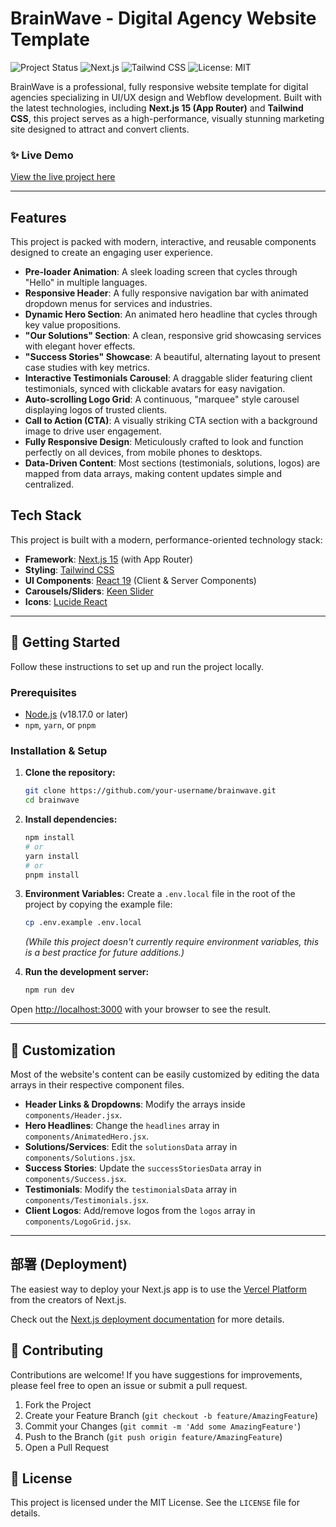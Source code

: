 # BrainWave - Digital Agency Website Template

![Project Status](https://img.shields.io/badge/status-active-brightgreen)
![Next.js](https://img.shields.io/badge/Next.js-15-black?logo=next.js)
![Tailwind CSS](https://img.shields.io/badge/Tailwind_CSS-3.4-blue?logo=tailwind-css)
![License: MIT](https://img.shields.io/badge/License-MIT-yellow.svg)

BrainWave is a professional, fully responsive website template for digital agencies specializing in UI/UX design and Webflow development. Built with the latest technologies, including **Next.js 15 (App Router)** and **Tailwind CSS**, this project serves as a high-performance, visually stunning marketing site designed to attract and convert clients.



### ✨ Live Demo

[View the live project here](https://your-live-demo-url.com)

---

## Features

This project is packed with modern, interactive, and reusable components designed to create an engaging user experience.

-   **Pre-loader Animation**: A sleek loading screen that cycles through "Hello" in multiple languages.
-   **Responsive Header**: A fully responsive navigation bar with animated dropdown menus for services and industries.
-   **Dynamic Hero Section**: An animated hero headline that cycles through key value propositions.
-   **"Our Solutions" Section**: A clean, responsive grid showcasing services with elegant hover effects.
-   **"Success Stories" Showcase**: A beautiful, alternating layout to present case studies with key metrics.
-   **Interactive Testimonials Carousel**: A draggable slider featuring client testimonials, synced with clickable avatars for easy navigation.
-   **Auto-scrolling Logo Grid**: A continuous, "marquee" style carousel displaying logos of trusted clients.
-   **Call to Action (CTA)**: A visually striking CTA section with a background image to drive user engagement.
-   **Fully Responsive Design**: Meticulously crafted to look and function perfectly on all devices, from mobile phones to desktops.
-   **Data-Driven Content**: Most sections (testimonials, solutions, logos) are mapped from data arrays, making content updates simple and centralized.

## Tech Stack

This project is built with a modern, performance-oriented technology stack:

-   **Framework**: [Next.js 15](https://nextjs.org/) (with App Router)
-   **Styling**: [Tailwind CSS](https://tailwindcss.com/)
-   **UI Components**: [React 19](https://react.dev/) (Client & Server Components)
-   **Carousels/Sliders**: [Keen Slider](https://keen-slider.io/)
-   **Icons**: [Lucide React](https://lucide.dev/)

---

## 🚀 Getting Started

Follow these instructions to set up and run the project locally.

### Prerequisites

-   [Node.js](https://nodejs.org/en/) (v18.17.0 or later)
-   `npm`, `yarn`, or `pnpm`

### Installation & Setup

1.  **Clone the repository:**
    ```bash
    git clone https://github.com/your-username/brainwave.git
    cd brainwave
    ```

2.  **Install dependencies:**
    ```bash
    npm install
    # or
    yarn install
    # or
    pnpm install
    ```

3.  **Environment Variables:**
    Create a `.env.local` file in the root of the project by copying the example file:
    ```bash
    cp .env.example .env.local
    ```
    *(While this project doesn't currently require environment variables, this is a best practice for future additions.)*

4.  **Run the development server:**
    ```bash
    npm run dev
    ```

Open [http://localhost:3000](http://localhost:3000) with your browser to see the result.

---


## 🔧 Customization

Most of the website's content can be easily customized by editing the data arrays in their respective component files.

-   **Header Links & Dropdowns**: Modify the arrays inside `components/Header.jsx`.
-   **Hero Headlines**: Change the `headlines` array in `components/AnimatedHero.jsx`.
-   **Solutions/Services**: Edit the `solutionsData` array in `components/Solutions.jsx`.
-   **Success Stories**: Update the `successStoriesData` array in `components/Success.jsx`.
-   **Testimonials**: Modify the `testimonialsData` array in `components/Testimonials.jsx`.
-   **Client Logos**: Add/remove logos from the `logos` array in `components/LogoGrid.jsx`.

---

## 部署 (Deployment)

The easiest way to deploy your Next.js app is to use the [Vercel Platform](https://vercel.com/new?utm_medium=default-template&filter=next.js&utm_source=create-next-app&utm_campaign=create-next-app-readme) from the creators of Next.js.

Check out the [Next.js deployment documentation](https://nextjs.org/docs/deployment) for more details.

## 🤝 Contributing

Contributions are welcome! If you have suggestions for improvements, please feel free to open an issue or submit a pull request.

1.  Fork the Project
2.  Create your Feature Branch (`git checkout -b feature/AmazingFeature`)
3.  Commit your Changes (`git commit -m 'Add some AmazingFeature'`)
4.  Push to the Branch (`git push origin feature/AmazingFeature`)
5.  Open a Pull Request

## 📄 License

This project is licensed under the MIT License. See the `LICENSE` file for details.